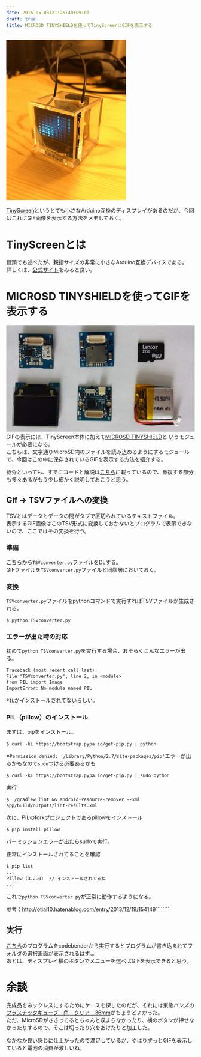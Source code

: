 ```yaml
---
date: 2016-05-03T21:25:40+09:00
draft: true
title: MICROSD TINYSHIELDを使ってTinyScreenにGIFを表示する
---
```


![](../../../images/tinyshied_microsd/product.gif)

[TinyScreen](https://tinycircuits.com/)というとても小さなArduino互換のディスプレイがあるのだが、今回はこれにGIF画像を表示する方法をメモしておく。  

# TinyScreenとは
冒頭でも述べたが、親指サイズの非常に小さなArduino互換デバイスである。  
詳しくは、[公式サイト](https://tinycircuits.com/)をみると良い。  

# MICROSD TINYSHIELDを使ってGIFを表示する
![](../../../images/tinyshied_microsd/tinyshield_microsd.jpg)
GIFの表示には、TinyScreen本体に加えて[MICROSD TINYSHIELD](https://tinycircuits.com/collections/all/products/microsd-tinyshield)と
いうモジュールが必要になる。  
こちらは、文字通りMicroSD内のファイルを読み込めるようにするモジュールで、今回はこの中に保存されているGIFを表示する方法を紹介する。

紹介といっても、すでにコードと解説は[こちら](https://tinycircuits.hackster.io/tbatey_tiny-circuits/tinyscreen-animated-and-static-images-abefde)に載っているので、重複する部分も多々あるがもう少し細かく説明しておこうと思う。  

## Gif -> TSVファイルへの変換
TSVとはデータとデータの間がタブで区切られているテキストファイル。  
表示するGIF画像はこのTSV形式に変換しておかないとプログラムで表示できないので、ここではその変換を行う。

### 準備
[こちら](https://tinycircuits.hackster.io/tbatey_tiny-circuits/tinyscreen-animated-and-static-images-abefde)から`TSVconverter.py`ファイルをDLする。  
GIFファイルを`TSVconverter.py`ファイルと同階層においておく。

### 変換
`TSVconverter.py`ファイルをpythonコマンドで実行すればTSVファイルが生成される。
```
$ python TSVconverter.py
```

### エラーが出た時の対応
初めて`python TSVconverter.py`を実行する場合、おそらくこんなエラーが出る。
```
Traceback (most recent call last):
File "TSVconverter.py", line 2, in <module>
from PIL import Image
ImportError: No module named PIL
```
`PIL`がインストールされてないらしい。

### PIL（pillow）のインストール
まずは、pipをインストール。  
```
$ curl -kL https://bootstrap.pypa.io/get-pip.py | python
```
※`Permission denied: '/Library/Python/2.7/site-packages/pip'`エラーが出るかもなので`sudo`つける必要あるかも
```
$ curl -kL https://bootstrap.pypa.io/get-pip.py | sudo python
```

実行
```
$ ./gradlew lint && android-resource-remover --xml app/build/outputs/lint-results.xml
```

次に、PILのforkプロジェクトであるpillowをインストール
```
$ pip install pillow
```
パーミッションエラーが出たらsudoで実行。  

正常にインストールされてることを確認
```
$ pip list
...
Pillow (3.2.0)  // インストールされてるね
...
```

これで`python TSVconverter.py`が正常に動作するようになる。  

参考：http://otiai10.hatenablog.com/entry/2013/12/19/154149````````

## 実行
[こちら](https://codebender.cc/sketch:276406)のプログラムをcodebenderから実行するとプログラムが書き込まれてフォルダの選択画面が表示されるはず。。  
あとは、ディスプレイ横のボタンでメニューを選べばGIFを表示できると思う。

# 余談
完成品をネックレスにするためにケースを探したのだが、それには東急ハンズの[プラスチックキューブ　角　クリア　36mm](https://hands.net/goods/2400005479593/)がちょうどよかった。  
ただ、MicroSDがささってるとちゃんと収まらなかったり、横のボタンが押せなかったりするので、そこは切ったり穴をあけたりと加工した。  

なかなか良い感じに仕上がったので満足しているが、やはりずっとGIFを表示していると電池の消費が激しいね。
